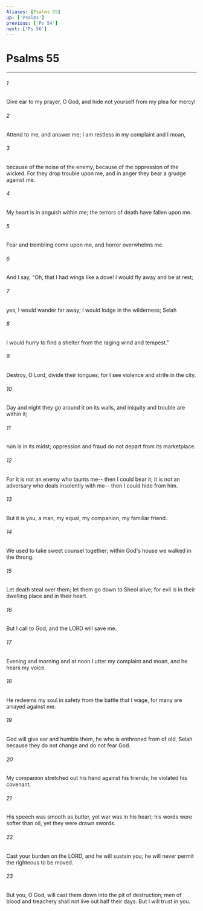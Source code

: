 ```yaml
---
Aliases: [Psalms 55]
up: ['Psalms']
previous: ['Ps 54']
next: ['Ps 56']
---
```

# Psalms 55
***



###### 1 
Give ear to my prayer, O God, and hide not yourself from my plea for mercy! 

###### 2 
Attend to me, and answer me; I am restless in my complaint and I moan, 

###### 3 
because of the noise of the enemy, because of the oppression of the wicked. For they drop trouble upon me, and in anger they bear a grudge against me. 

###### 4 
My heart is in anguish within me; the terrors of death have fallen upon me. 

###### 5 
Fear and trembling come upon me, and horror overwhelms me. 

###### 6 
And I say, "Oh, that I had wings like a dove! I would fly away and be at rest; 

###### 7 
yes, I would wander far away; I would lodge in the wilderness; Selah 

###### 8 
I would hurry to find a shelter from the raging wind and tempest." 

###### 9 
Destroy, O Lord, divide their tongues; for I see violence and strife in the city. 

###### 10 
Day and night they go around it on its walls, and iniquity and trouble are within it; 

###### 11 
ruin is in its midst; oppression and fraud do not depart from its marketplace. 

###### 12 
For it is not an enemy who taunts me-- then I could bear it; it is not an adversary who deals insolently with me-- then I could hide from him. 

###### 13 
But it is you, a man, my equal, my companion, my familiar friend. 

###### 14 
We used to take sweet counsel together; within God's house we walked in the throng. 

###### 15 
Let death steal over them; let them go down to Sheol alive; for evil is in their dwelling place and in their heart. 

###### 16 
But I call to God, and the LORD will save me. 

###### 17 
Evening and morning and at noon I utter my complaint and moan, and he hears my voice. 

###### 18 
He redeems my soul in safety from the battle that I wage, for many are arrayed against me. 

###### 19 
God will give ear and humble them, he who is enthroned from of old, Selah because they do not change and do not fear God. 

###### 20 
My companion stretched out his hand against his friends; he violated his covenant. 

###### 21 
His speech was smooth as butter, yet war was in his heart; his words were softer than oil, yet they were drawn swords. 

###### 22 
Cast your burden on the LORD, and he will sustain you; he will never permit the righteous to be moved. 

###### 23 
But you, O God, will cast them down into the pit of destruction; men of blood and treachery shall not live out half their days. But I will trust in you.
